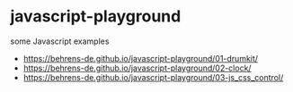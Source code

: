 # javascript-playground
some Javascript examples 


- https://behrens-de.github.io/javascript-playground/01-drumkit/
- https://behrens-de.github.io/javascript-playground/02-clock/
- https://behrens-de.github.io/javascript-playground/03-js_css_control/
